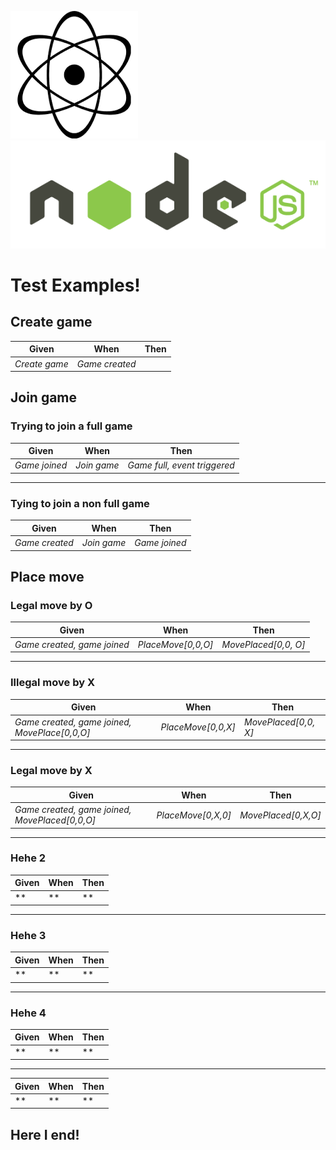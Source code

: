 ![alt text](https://github.com/gvendur88/reference-tictactoe/blob/master/atomlogo.png) ![alt text](https://github.com/gvendur88/reference-tictactoe/blob/master/nodejslogo.png)

# Test Examples!

## Create game
Given | When | Then
--- | --- | ---
 | *Create game* | *Game created*



## Join game
### Trying to join a full game
Given | When | Then
--- | --- | ---
*Game joined* | *Join game* | *Game full, event triggered*

------

### Tying to join a non full game
Given | When | Then
--- | --- | ---
*Game created* | *Join game* | *Game joined*



## Place move
### Legal move by O
Given | When | Then
--- | --- | ---
*Game created, game joined* | *PlaceMove[0,0,O]* | *MovePlaced[0,0, O]*

------

### Illegal move by X
Given | When | Then
--- | --- | ---
*Game created, game joined, MovePlace[0,0,O]* | *PlaceMove[0,0,X]* | *MovePlaced[0,0, X]*

------

### Legal move by X
Given | When | Then
--- | --- | ---
*Game created, game joined, MovePlaced[0,0,O]* | *PlaceMove[0,X,0]* | *MovePlaced[0,X,O]*

------

### Hehe 2
Given | When | Then
--- | --- | ---
** | ** | **

------

### Hehe 3
Given | When | Then
--- | --- | ---
** | ** | **

------

### Hehe 4
Given | When | Then
--- | --- | ---
** | ** | **

------






Given | When | Then
--- | --- | ---
** | ** | **

## Here I end!

